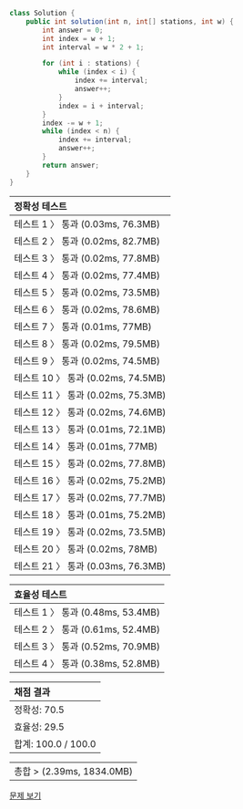 ```java
class Solution {
    public int solution(int n, int[] stations, int w) {
        int answer = 0;
        int index = w + 1;
        int interval = w * 2 + 1;

        for (int i : stations) {
            while (index < i) {
                index += interval;
                answer++;
            }
            index = i + interval;
        }
        index -= w + 1;
        while (index < n) {
            index += interval;
            answer++;
        }
        return answer;
    }
}
```
 | 정확성 테스트 | 
 |  :-  | 
 | 테스트 1 〉	통과 (0.03ms, 76.3MB) | 
 | 테스트 2 〉	통과 (0.02ms, 82.7MB) | 
 | 테스트 3 〉	통과 (0.02ms, 77.8MB) | 
 | 테스트 4 〉	통과 (0.02ms, 77.4MB) | 
 | 테스트 5 〉	통과 (0.02ms, 73.5MB) | 
 | 테스트 6 〉	통과 (0.02ms, 78.6MB) | 
 | 테스트 7 〉	통과 (0.01ms, 77MB) | 
 | 테스트 8 〉	통과 (0.02ms, 79.5MB) | 
 | 테스트 9 〉	통과 (0.02ms, 74.5MB) | 
 | 테스트 10 〉	통과 (0.02ms, 74.5MB) | 
 | 테스트 11 〉	통과 (0.02ms, 75.3MB) | 
 | 테스트 12 〉	통과 (0.02ms, 74.6MB) | 
 | 테스트 13 〉	통과 (0.01ms, 72.1MB) | 
 | 테스트 14 〉	통과 (0.01ms, 77MB) | 
 | 테스트 15 〉	통과 (0.02ms, 77.8MB) | 
 | 테스트 16 〉	통과 (0.02ms, 75.2MB) | 
 | 테스트 17 〉	통과 (0.02ms, 77.7MB) | 
 | 테스트 18 〉	통과 (0.01ms, 75.2MB) | 
 | 테스트 19 〉	통과 (0.02ms, 73.5MB) | 
 | 테스트 20 〉	통과 (0.02ms, 78MB) | 
 | 테스트 21 〉	통과 (0.03ms, 76.3MB) | 

 | 효율성 테스트 | 
 | :- | 
 | 테스트 1 〉	통과 (0.48ms, 53.4MB) | 
 | 테스트 2 〉	통과 (0.61ms, 52.4MB) | 
 | 테스트 3 〉	통과 (0.52ms, 70.9MB) | 
 | 테스트 4 〉	통과 (0.38ms, 52.8MB) | 

 | 채점 결과 | 
 | :- | 
 | 정확성: 70.5 | 
 | 효율성: 29.5 | 
 | 합계: 100.0 / 100.0 | 

 || 
 | :- | 
 | 총합 > (2.39ms, 1834.0MB) | 

[문제 보기](https://programmers.co.kr/learn/courses/30/lessons/12979?language=java)
